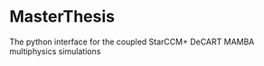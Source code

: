 # MasterThesis
 The python interface for the coupled StarCCM+ DeCART MAMBA multiphysics simulations
